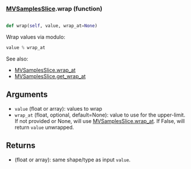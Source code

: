 ### [MVSamplesSlice](MVSamplesSlice.md).wrap (function)


```py

def wrap(self, value, wrap_at=None)

```



Wrap values via modulo:

```py
value % wrap_at
```

See also:

* [MVSamplesSlice.wrap_at](MVSamplesSlice.wrap_at.md)
* [MVSamplesSlice.get_wrap_at](MVSamplesSlice.get_wrap_at.md)

Arguments
------------
* `value` (float or array): values to wrap
* `wrap_at` (float, optional, default=None): value to use for the upper-limit.
    If not provided or None, will use [MVSamplesSlice.wrap_at](MVSamplesSlice.wrap_at.md).  If False,
    will return `value` unwrapped.

Returns
----------
* (float or array): same shape/type as input `value`.

